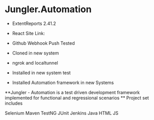 # Jungler.Automation
* ExtentReports 2.41.2 
* React Site Link: 

* Github Webhook Push Tested
* Cloned in new system

* ngrok and localtunnel
* Installed in new system test

* Installed Automation framework in new Systems

**Jungler - Automation is a test driven development framework implemented for functional and regressional scenarios 
**
Project set includes 

Selenium 
Maven
TestNG
JUnit
Jenkins
Java
HTML
JS
